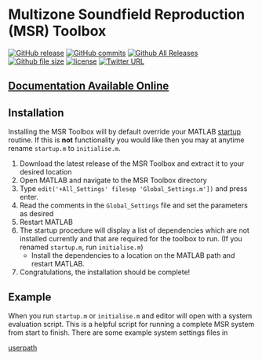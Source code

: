 # Multizone Soundfield Reproduction (MSR) Toolbox

[![GitHub release](https://img.shields.io/github/release/JacobD10/MSR.svg?style=flat-square)](https://github.com/JacobD10/MSR/releases)
[![GitHub commits](https://img.shields.io/github/commits-since/JacobD10/MSR/1.0.0.svg?style=flat-square)](https://github.com/JacobD10/MSR/commits/master)
[![Github All Releases](https://img.shields.io/github/downloads/JacobD10/MSR/total.svg?style=flat-square)](https://github.com/JacobD10/MSR)
[![Github file size](https://img.shields.io/github/size/JacobD10/MSR/release/release.zip.svg?style=flat-square)](https://github.com/JacobD10/MSR/blob/master/release/release.zip)
[![license](https://img.shields.io/github/license/JacobD10/MSR.svg?style=flat-square)](https://github.com/JacobD10/MSR/blob/master/LICENSE)
[![Twitter URL](https://img.shields.io/twitter/url/http/shields.io.svg?style=social)](https://twitter.com/intent/tweet?url=https%3A%2F%2Fgithub.com%2FJacobD10%2FMSR&via=_JacobDonley&text=Check%20out%20the%20Multizone%20Soundfield%20Reproduction%20toolbox%20for%20%23MATLAB%21&hashtags=software%20%23code%20%23audio)

## [Documentation Available Online](https://www.soundzones.com/jdonley/MSR/doc/html/)

## Installation
Installing the MSR Toolbox will by default override your MATLAB [startup](https://au.mathworks.com/help/matlab/ref/startup.html) routine. If this is **not** functionality you would like then you may at anytime rename `startup.m` to `initialise.m`.

1) Download the latest release of the MSR Toolbox and extract it to your desired location
2) Open MATLAB and navigate to the MSR Toolbox directory 
3) Type `edit('+All_Settings' filesep 'Global_Settings.m'])` and press enter.
4) Read the comments in the `Global_Settings` file and set the parameters as desired
5) Restart MATLAB
6) The startup procedure will display a list of dependencies which are not installed currently and that are required for the toolbox to run. (If you renamed `startup.m`, run `initialise.m`)
	* Install the dependencies to a location on the MATLAB path and restart MATLAB.
7) Congratulations, the installation should be complete!

## Example
When you run `startup.m` or `initialise.m` and editor will open with a system evaluation script. This is a helpful script for running a complete MSR system from start to finish. There are some example system settings files in  


[userpath](https://au.mathworks.com/help/matlab/ref/userpath.html)

